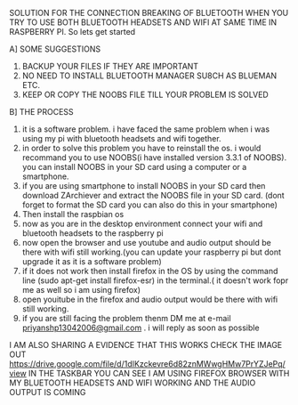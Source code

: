 SOLUTION FOR THE CONNECTION BREAKING OF BLUETOOTH WHEN YOU TRY TO USE BOTH BLUETOOTH HEADSETS AND WIFI AT SAME TIME IN RASPBERRY PI.
So lets get started


A] SOME SUGGESTIONS
1. BACKUP YOUR FILES IF THEY ARE IMPORTANT
2. NO NEED TO INSTALL BLUETOOTH MANAGER SU8CH AS BLUEMAN ETC.
3. KEEP OR COPY THE NOOBS FILE TILL YOUR PROBLEM IS SOLVED


B] THE PROCESS
1. it is a software problem. i have faced the same problem when i was using my pi with bluetooth headsets and wifi together.
2. in order to solve this problem you have to reinstall the os. i would recommand you to use NOOBS(i have installed version 3.3.1 of NOOBS). you can install NOOBS in your SD card using a computer or a smartphone.
4. if you are using smartphone to install NOOBS in your SD card then download ZArchiever and extract the NOOBS file in your SD card. (dont forget to format the SD card you can also do this in your smartphone)
5. Then install the raspbian os
6. now as you are in the desktop environment connect your wifi and bluetooth headsets to the raspberry pi
7. now open the browser and use youtube and audio output should be there with wifi still working.(you can update your raspberry pi but dont upgrade it as it is a software problem)
8. if it does not work then install firefox in the OS by using the command line (sudo apt-get install firefox-esr) in the terminal.( it doesn't work fopr me as well so i am using firefox)
9. open youitube in the firefox and audio output would be there with wifi still working.
10. if you are still facing the problem thenm DM me at e-mail priyanshp13042006@gmail.com . i will reply as soon as possible

I AM ALSO SHARING A EVIDENCE THAT THIS WORKS CHECK THE IMAGE OUT
https://drive.google.com/file/d/1dIKzckevre6d82znMWwgHMw7PrYZJePq/view
IN THE TASKBAR YOU CAN SEE I AM USING FIREFOX BROWSER WITH MY BLUETOOTH HEADSETS AND WIFI WORKING AND THE AUDIO OUTPUT IS COMING


